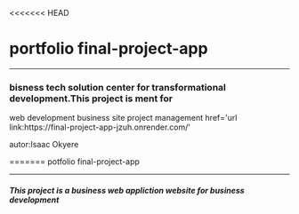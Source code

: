 <<<<<<< HEAD
<h1>portfolio final-project-app</h1>
<hr>
<h3>bisness tech solution center for transformational development.This project is ment for</h3>
<a>web development business site project management </a>
<a> href='url link:https://final-project-app-jzuh.onrender.com/'</a>
<p>autor:Isaac Okyere</p>
=======
potfolio final-project-app
<hr>
<h5>This project is a business web appliction website for business development</h5>
<h3><a href='https://final-project-app-jzuh.onrender.com/>project deployed page</a></h3>
>>>>>>> 07e2316 (readme update)
